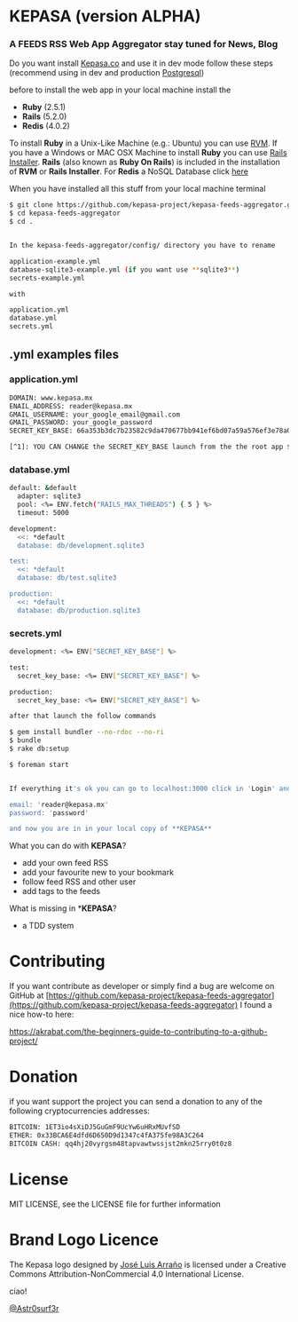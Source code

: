 # KEPASA (version ALPHA)

### A FEEDS RSS Web App Aggregator stay tuned for News, Blog

Do you want install [Kepasa.co](http://www.kepasa.co) and use it in dev mode follow these steps (recommend using in dev and production [Postgresql](http://www.postgresguide.com/))

before to install the web app in your local machine install the 

- **Ruby** (2.5.1)
- **Rails** (5.2.0)
- **Redis** (4.0.2)

To install **Ruby** in a Unix-Like Machine (e.g.: Ubuntu) you can use [RVM](https://rvm.io/rvm/install).
If you have a Windows or MAC OSX Machine to install **Ruby** you can use [Rails Installer](https://rvm.io/rvm/install).
**Rails** (also known as **Ruby On Rails**) is included in the installation of **RVM** or **Rails Installer**.
For **Redis** a NoSQL Database click [here](http://redis.io/download)

When you have installed all this stuff from your local machine terminal

```sh
$ git clone https://github.com/kepasa-project/kepasa-feeds-aggregator.git
$ cd kepasa-feeds-aggregator
$ cd .
```

```sh

In the kepasa-feeds-aggregator/config/ directory you have to rename

application-example.yml	
database-sqlite3-example.yml (if you want use **sqlite3**)
secrets-example.yml

with

application.yml	
database.yml
secrets.yml

```
## .yml examples files

### application.yml

```sh
DOMAIN: www.kepasa.mx
ENAIL_ADDRESS: reader@kepasa.mx
GMAIL_USERNAME: your_google_email@gmail.com
GMAIL_PASSWORD: your_google_password
SECRET_KEY_BASE: 66a353b3dc7b23582c9da470677bb941ef6bd07a59a576ef3e78a03532a2a0f0b7b0b44a910289288bfebf6328dc3754f1d80cfaa10f1f64b6e16bfeafc8989e [^1]

[^1]: YOU CAN CHANGE the SECRET_KEY_BASE launch from the the root app $ rake test
```

### database.yml

```sh
default: &default
  adapter: sqlite3
  pool: <%= ENV.fetch("RAILS_MAX_THREADS") { 5 } %>
  timeout: 5000

development:
  <<: *default
  database: db/development.sqlite3

test:
  <<: *default
  database: db/test.sqlite3

production:
  <<: *default
  database: db/production.sqlite3
```

### secrets.yml

```sh
development: <%= ENV["SECRET_KEY_BASE"] %>

test:
  secret_key_base: <%= ENV["SECRET_KEY_BASE"] %>

production:
  secret_key_base: <%= ENV["SECRET_KEY_BASE"] %>
```

```sh
after that launch the follow commands

$ gem install bundler --no-rdoc --no-ri
$ bundle
$ rake db:setup

```

```sh
$ foreman start
```

```sh

If everything it's ok you can go to localhost:3000 click in 'Login' and insert the following parameters

email: 'reader@kepasa.mx'
password: 'password'

and now you are in in your local copy of **KEPASA**

```

What you can do with **KEPASA**?

- add your own feed RSS 
- add your favourite new to your bookmark 
- follow feed RSS and other user
- add tags to the feeds

What is missing in ***KEPASA**?

- a TDD system

# Contributing

 If you want contribute as developer or simply find a bug are welcome on GitHub at [https://github.com/kepasa-project/kepasa-feeds-aggregator](https://github.com/kepasa-project/kepasa-feeds-aggregator) I found a nice how-to here:

https://akrabat.com/the-beginners-guide-to-contributing-to-a-github-project/ 

# Donation

if you want support the project you can send a donation to any of the following cryptocurrencies addresses:

```sh
BITCOIN: 1ET3io4sXiDJ5GuGmF9UcYw6uHRxMUvfSD
ETHER: 0x33BCA6E4dfd6D650D9d1347c4fA375fe98A3C264
BITCOIN CASH: qq4hj20vyrgsm48tapvawtwssjst2mkn25rry0t0z8
```

# License

MIT LICENSE, see the LICENSE file for further information

# Brand Logo Licence 

The Kepasa logo designed by [José Luis Arraño](https://www.facebook.com/joseluis.arrano) is licensed under a Creative Commons Attribution-NonCommercial 4.0 International License.

ciao!

[@Astr0surf3r](https://twitter.com/Astr0surf3r)